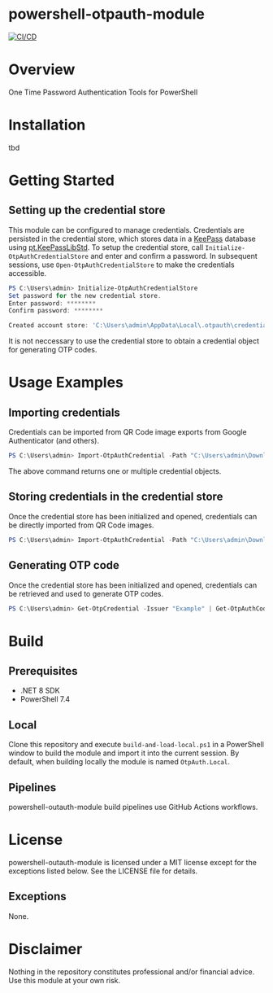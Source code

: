 # powershell-otpauth-module

[![CI/CD](https://github.com/geoffodonnell/powershell-otpauth-module/actions/workflows/ci-cd.yml/badge.svg?branch=develop&event=push)](https://github.com/geoffodonnell/powershell-otpauth-module/actions/workflows/ci-cd.yml)

# Overview
One Time Password Authentication Tools for PowerShell

# Installation
tbd

# Getting Started

## Setting up the credential store
This module can be configured to manage credentials. Credentials are persisted in the credential store, which stores data in a [KeePass](https://keepass.info/) database using [pt.KeePassLibStd](https://github.com/panteam-net/pt.KeePassLibStd). To setup the credential store, call `Initialize-OtpAuthCredentialStore` and enter and confirm a password. In subsequent sessions, use `Open-OtpAuthCredentialStore` to make the credentials accessible.

```PowerShell
PS C:\Users\admin> Initialize-OtpAuthCredentialStore
Set password for the new credential store.
Enter password: ********
Confirm password: ********

Created account store: 'C:\Users\admin\AppData\Local\.otpauth\credentials.kdbx'
```

It is not neccessary to use the credential store to obtain a credential object for generating OTP codes.

# Usage Examples

## Importing credentials
Credentials can be imported from QR Code image exports from Google Authenticator (and others).

```PowerShell
PS C:\Users\admin> Import-OtpAuthCredential -Path "C:\Users\admin\Downloads\IMG_1234.png"
```

The above command returns one or multiple credential objects.

## Storing credentials in the credential store

Once the credential store has been initialized and opened, credentials can be directly imported from QR Code images.

```PowerShell
PS C:\Users\admin> Import-OtpAuthCredential -Path "C:\Users\admin\Downloads\IMG_1234.png" | Save-OtpAuthCredential
```

## Generating OTP code

Once the credential store has been initialized and opened, credentials can be retrieved and used to generate OTP codes.

```PowerShell
PS C:\Users\admin> Get-OtpCredential -Issuer "Example" | Get-OtpAuthCode
```

# Build

## Prerequisites
* .NET 8 SDK
* PowerShell 7.4

## Local
Clone this repository and execute `build-and-load-local.ps1` in a PowerShell window to build the module and import it into the current session. By default, when building locally the module is named `OtpAuth.Local`.

## Pipelines
powershell-outauth-module build pipelines use GitHub Actions workflows.

# License
powershell-outauth-module is licensed under a MIT license except for the exceptions listed below. See the LICENSE file for details.

## Exceptions
None.

# Disclaimer
Nothing in the repository constitutes professional and/or financial advice. Use this module at your own risk.